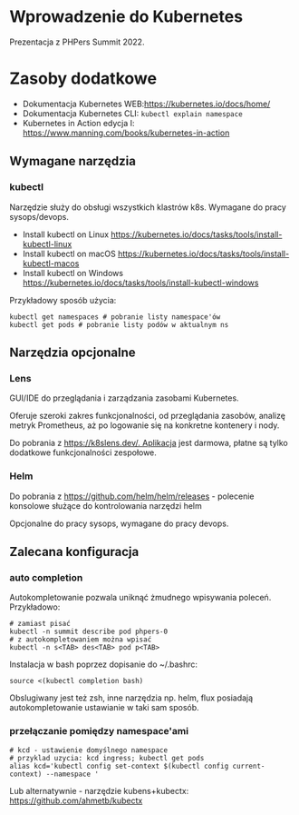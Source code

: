 # Wprowadzenie do Kubernetes

Prezentacja z PHPers Summit 2022.

# Zasoby dodatkowe

- Dokumentacja Kubernetes WEB:https://kubernetes.io/docs/home/
- Dokumentacja Kubernetes CLI:	`kubectl explain namespace`
- Kubernetes in Action edycja I: https://www.manning.com/books/kubernetes-in-action

## Wymagane narzędzia

### kubectl

Narzędzie służy do obsługi wszystkich klastrów k8s. Wymagane do pracy sysops/devops.

- Install kubectl on Linux https://kubernetes.io/docs/tasks/tools/install-kubectl-linux
- Install kubectl on macOS https://kubernetes.io/docs/tasks/tools/install-kubectl-macos
- Install kubectl on Windows https://kubernetes.io/docs/tasks/tools/install-kubectl-windows

Przykładowy sposób użycia:

```
kubectl get namespaces # pobranie listy namespace'ów
kubectl get pods # pobranie listy podów w aktualnym ns
```

## Narzędzia opcjonalne

### Lens

GUI/IDE do przeglądania i zarządzania zasobami Kubernetes.

Oferuje szeroki zakres funkcjonalności, od przeglądania zasobów, analizę metryk Prometheus, aż po logowanie się na konkretne kontenery i nody.

Do pobrania z https://k8slens.dev/. Aplikacja jest darmowa, płatne są tylko dodatkowe funkcjonalności zespołowe.

### Helm

Do pobrania z https://github.com/helm/helm/releases - polecenie konsolowe służące do kontrolowania narzędzi helm

Opcjonalne do pracy sysops, wymagane do pracy devops.

## Zalecana konfiguracja

### auto completion

Autokompletowanie pozwala uniknąć żmudnego wpisywania poleceń. Przykładowo:

```
# zamiast pisać
kubectl -n summit describe pod phpers-0
# z autokompletowaniem można wpisać
kubectl -n s<TAB> des<TAB> pod p<TAB>
```

Instalacja w bash poprzez dopisanie do ~/.bashrc:
```
source <(kubectl completion bash)
```

Obslugiwany jest też zsh, inne narzędzia np. helm, flux posiadają autokompletowanie ustawianie w taki sam sposób.

### przełączanie pomiędzy namespace'ami

```
# kcd - ustawienie domyślnego namespace
# przyklad uzycia: kcd ingress; kubectl get pods
alias kcd='kubectl config set-context $(kubectl config current-context) --namespace '
```

Lub alternatywnie - narzędzie kubens+kubectx: https://github.com/ahmetb/kubectx
